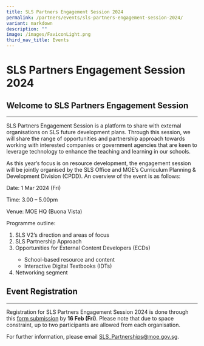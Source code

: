 ```yaml
---
title: SLS Partners Engagement Session 2024
permalink: /partners/events/sls-partners-engagement-session-2024/
variant: markdown
description: ""
image: /images/FaviconLight.png
third_nav_title: Events
---
```

<h1>SLS Partners Engagement Session 2024</h1>
<h2>Welcome to SLS Partners Engagement Session</h2>
<hr>
<p>SLS Partners Engagement Session is a platform to share with external organisations on SLS future development plans. Through this session, we will share the range of opportunities and partnership approach towards working with interested companies or government agencies that are keen to leverage technology to enhance the teaching and learning in our schools.</p>
<p>As this year’s focus is on resource development, the engagement session will be jointly organised by the SLS Office and MOE’s Curriculum Planning &amp; Development Division (CPDD). An overview of the event is as follows:</p>
<p>Date: 1 Mar 2024 (Fri)</p>
<p>Time: 3.00 – 5.00pm</p>
<p>Venue: MOE HQ (Buona Vista)</p>
<p>Programme outline:</p>
<ol>
<li>SLS V2’s direction and areas of focus</li>
<li>SLS Partnership Approach</li>
<li>Opportunities for External Content Developers (ECDs)</li>
<ul>
<li>School-based resource and content</li>
<li>Interactive Digital Textbooks (IDTs)</li>
</ul>
<li>Networking segment</li>
</ol>
<h2>Event Registration</h2>
<hr>
<p>Registration for SLS Partners Engagement Session 2024 is done through this <a target="_blank" href="https://www.go.gov.sg/slspes2024">form submission</a> by <strong>16 Feb (Fri)</strong>. Please note that due to space constraint, up to two participants are allowed from each organisation.</p>
<p>For further information, please email <a target="_blank" href="mailto:SLS_Partnerships@moe.gov.sg">SLS_Partnerships@moe.gov.sg</a>.</p>